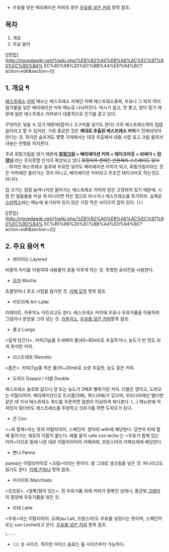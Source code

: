   * 우유를 넣은 베리에이션 커피의 경우 [우유를 넣은 커피](%EC%9A%B0%EC%9C%A0%EB%A5%BC%20%EB%84%A3%EC%9D%80%20%EC%BB%A4%ED%94%BC.md) 항목 참조.  

## 목차

    

1. 개요 
2. 주요 용어 

[[편집](http://rigvedawiki.net/r1/wiki.php/%EB%B2%A0%EB%A6%AC%EC%97%90%EC%9D%B4%
EC%85%98%20%EC%BB%A4%ED%94%BC?action=edit&section=1)]

## 1. 개요 ¶

[에스프레소](%EC%97%90%EC%8A%A4%ED%94%84%EB%A0%88%EC%86%8C.md)
[커피](%EC%BB%A4%ED%94%BC.md) 메뉴는 에스프레소 자체인 카페 에스프레소류와, 우유나 그 외의 여러 첨가물을 넣은
베리에이션 커피 메뉴로 나뉘어진다. 마시기 쉽고, 맛 좋고, 양이 많기 때문에 일반 에스프레소 커피보다 대중적으로 인기를 끌고 있다.

  

무엇이든 넣을 수 있기 때문에(밤이나 고구마를 넣기도 한다) 가히 에스프레소계의
[칵테일](%EC%B9%B5%ED%85%8C%EC%9D%BC.md)이라고 할 수 있지만, 가장 중요한 것은 **제대로 추출된 에스프레소
커피**가 전제되어야 한다는 것. 하지만 슬프게도 몇몇 가게에서는 대강 추출해서 대충 시럽 넣고 크림 올려서 내놓는 만행을 저지른다.

  

주로 휘핑크림을 얹기 때문에 **[휘핑크림](%ED%9C%98%ED%95%91%ED%81%AC%EB%A6%BC.md) = 베리에이션
커피 = 테이크아웃 = 비싸다 = [된장녀](%EB%90%9C%EC%9E%A5%EB%85%80.md)** 라는 웃지못할 인식이 확산되고
있다.<del>휘핑이야 캔에든 만원짜라 스프레이도 있다</del> ...하지만 에스프레소 솔로에 우유만 넣어도 베리에이션 커피가 되고,
휘핑크림이라는 것은 커피에만 올라가는 것이 아니고, 베리에이션 커피라고 무조건 테이크아웃 하는것도 아니다.

  

컵 크기는 점점 늘어나지만 들어가는 에스프레소 커피의 양은 고정되어 있기 때문에, 시럽 탄 얼음물을 마실 게 아니라면 작은 컵으로 마시거나
에스프레소를 추가하자. 실제로 [스타벅스](%EC%8A%A4%ED%83%80%EB%B2%85%EC%8A%A4.md)에는 메뉴에 표기되어
있지 않은 가장 작은 사이즈의 컵이 있다. `[1]`

  

[[편집](http://rigvedawiki.net/r1/wiki.php/%EB%B2%A0%EB%A6%AC%EC%97%90%EC%9D%B4%
EC%85%98%20%EC%BB%A4%ED%94%BC?action=edit&section=2)]

## 2. 주요 용어 ¶

  * 레이어드 Layered  

비중의 차이를 이용하여 내용물이 층을 이루게 하는 것. 투명한 유리잔을 사용한다.

  * [모카](%EB%AA%A8%EC%B9%B4.md) Mocha  

초콜릿이나 초코 시럽을 첨가한 것. [카페 모카](%EC%B9%B4%ED%8E%98%20%EB%AA%A8%EC%B9%B4.md) 항목
참조.

  * 아트라떼 Art-Latte  

라떼아트, 카푸치노 아트라고도 한다. 에스프레소 커피에 우유나 우유거품을 이용하여 그림이나 문양을 그려 넣는 것.
[카푸치노](%EC%B9%B4%ED%91%B8%EC%B9%98%EB%85%B8.md), [우유를 넣은 커피](%EC%9A%B0%EC%9C%A0%EB%A5%BC%20%EB%84%A3%EC%9D%80%20%EC%BB%A4%ED%94%BC.md)항목 참조.

  * 룽고 Lungo  

<길게 당긴다>. 커피(7g)를 두세배의 물(40~80ml)로 추출하거나, 농도가 반 정도 되게 희석한 커피.

  * 리스트레토 Ristretto  

<좁은>. 커피(7g)를 적은 물(15~20ml)로 소량 추출한, 농도 짙은 커피.

  * 도피오 Doppio / 더블 Double  

에스프레소 솔로와 같으나 양 또는 농도가 2배로 뻥튀기된 커피. 더블은 영어고, 도피오는 이탈리아어. 베리에이션으로 트리플(3배),
쿼드(4배)가 있으며, 우리나라에선 별다방 같은 데 가서 에스프레소 쿼드를 주문하면 점원이 이상하게 쳐다본다. (...) 메뉴판에 적혀있지
않더라도 에스프레소를 주문하고 샷추가를 하면 도피오가 된다.

  * 콘 Con  

<~와 함께>라는 뜻의 이탈리아어, 스페인어. 영어의 with에 해당한다. 당연히 뒤에 함께 들어가는 재료의 이름이 붙는다. 예를 들어
cafe con leche 는 <우유가 함께 있는 커피>이므로 밑에 나온 대로 이탈리아어의 카페라떼, 프랑스어의 카페오레에 해당한다.

  * 빤나 Panna  

panna는 이탈리아어로 <크림>이라는 뜻이다. 말 그대로 생크림을 넣은 것. 파나라고도 읽기도 한다. [카페 콘파냐](%EC%B9%B4%ED%8E%98%20%EC%BD%98%20%ED%8C%8C%EB%83%90.md) 항목 참조.

  * 마키아토 Macchiato  

<강조된>, <얼룩/점이 있는>. 흰 우유거품 위에 커피가 얼룩진 상태나, 황금빛
[크레마](%ED%81%AC%EB%A0%88%EB%A7%88.md)의 중앙에 우유거품을 얹은 것.

  * 라테 Latte  

<우유>라는 이탈리아어. 오레(au Lait, 프랑스어)도 우유를 넣었다는 뜻이며, 스페인어로는 con Leche라고 쓴다. [우유를 넣은 커피](%EC%9A%B0%EC%9C%A0%EB%A5%BC%20%EB%84%A3%EC%9D%80%20%EC%BB%A4%ED%94%BC.md) 항목 참조.

`\----`

  * `[1]` 숏 사이즈. 하지만 아이스 음료는 톨 사이즈부터 가능하다.

